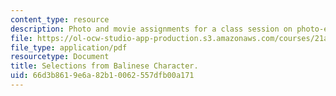 ```yaml
---
content_type: resource
description: Photo and movie assignments for a class session on photo-essays and photo-ethnography.
file: https://ol-ocw-studio-app-production.s3.amazonaws.com/courses/21a-348-photography-and-truth-spring-2008/66d3b8619e6a82b10062557dfb00a171_MIT21A_348S08_balinese.pdf
file_type: application/pdf
resourcetype: Document
title: Selections from Balinese Character.
uid: 66d3b861-9e6a-82b1-0062-557dfb00a171
---
```

